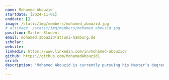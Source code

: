```yaml
---
name: Mohamed Abouzid
startdate: [2024-11-01]
enddate: []
image: /static/img/members/mohamed_abouzid.jpg
# altimage: /static/img/members/mohamed_abouzid.jpg
position: Master Student
email: mohamed.abouzid(at)uni-hamburg.de
scholar:
website:
linkedin: https://www.linkedin.com/in/mohamed-abouzid/
github: https://github.com/MohamedAbouzid1
orcid:
description: "Mohamed Abouzid is currently pursuing his Master’s degree in Bioinformatics at Justus-Liebig University Gießen. For his Master’s thesis, he is working at the CosyBio Institute of Computational Systems Biology at the University of Hamburg. His research focuses on StrucTFactor, a software tool that utilizes deep learning methods to predict transcription factor proteins, bridging the gap between machine learning and biological networks. He earned his Bachelor’s degree in Pharmaceutical Sciences from Suez Canal University in Egypt and has gained practical experience as a pharmacist in Germany. He is passionate about applying data science and machine learning to solve complex biological problems, with a particular interest in biological network analysis. 
"
---
```

